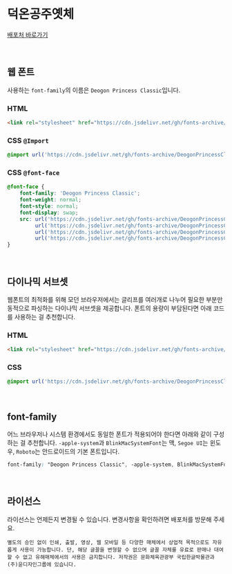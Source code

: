 # 덕온공주옛체

[배포처 바로가기](https://hanfont.hangeul.go.kr/relaxfont/font/deokon.do)

&nbsp;

## 웹 폰트

사용하는 `font-family`의 이름은 `Deogon Princess Classic`입니다.

### HTML

```html
<link rel="stylesheet" href="https://cdn.jsdelivr.net/gh/fonts-archive/DeogonPrincessClassic/DeogonPrincessClassic.css" type="text/css"/>
```

### CSS `@Import`

```css
@import url('https://cdn.jsdelivr.net/gh/fonts-archive/DeogonPrincessClassic/DeogonPrincessClassic.css');
```

### CSS `@font-face`

```css
@font-face {
    font-family: 'Deogon Princess Classic';
    font-weight: normal;
    font-style: normal;
    font-display: swap;
    src: url('https://cdn.jsdelivr.net/gh/fonts-archive/DeogonPrincessClassic/DeogonPrincessClassic.woff2') format('woff2'),
         url('https://cdn.jsdelivr.net/gh/fonts-archive/DeogonPrincessClassic/DeogonPrincessClassic.woff') format('woff'),
         url('https://cdn.jsdelivr.net/gh/fonts-archive/DeogonPrincessClassic/DeogonPrincessClassic.otf') format('opentype'),
         url('https://cdn.jsdelivr.net/gh/fonts-archive/DeogonPrincessClassic/DeogonPrincessClassic.ttf') format('truetype');
}
```

&nbsp;

## 다이나믹 서브셋

웹폰트의 최적화를 위해 모던 브라우저에서는 글리프를 여러개로 나누어 필요한 부분만 동적으로 파싱하는 다이나믹 서브셋을 제공합니다. 폰트의 용량이 부담된다면 아래 코드를 사용하는 걸 추천합니다.

### HTML

```html
<link rel="stylesheet" href="https://cdn.jsdelivr.net/gh/fonts-archive/DeogonPrincessClassic/subsets/DeogonPrincessClassic-dynamic-subset.css" type="text/css"/>
```

### CSS

```css
@import url('https://cdn.jsdelivr.net/gh/fonts-archive/DeogonPrincessClassic/subsets/DeogonPrincessClassic-dynamic-subset.css');
```

&nbsp;

## font-family

어느 브라우저나 시스템 환경에서도 동일한 폰트가 적용되어야 한다면 아래와 같이 구성하는 걸 추천합니다. `-apple-system`과 `BlinkMacSystemFont`는 맥, `Segoe UI`는 윈도우, `Roboto`는 안드로이드의 기본 폰트입니다.



```css
font-family: "Deogon Princess Classic", -apple-system, BlinkMacSystemFont, "Segoe UI", Roboto, Oxygen, Ubuntu, Cantarell, "Open Sans", "Helvetica Neue", sans-serif;
```

&nbsp;

## 라이선스

라이선스는 언제든지 변경될 수 있습니다. 변경사항을 확인하려면 배포처를 방문해 주세요.

```
별도의 승인 없이 인쇄, 출발, 영상, 웹 모바일 등 다양한 매체에서 상업적 목적으로도 자유롭게 사용이 가능합니다. 단, 해당 글꼴을 변형할 수 없으며 글꼴 자체를 유료로 판매나 대여할 수 없고 유해매체에서의 사용은 금지합니다. 저작권은 문화체육관광부 국립한글박물관과 (주)윤디자인그룹에 있습니다.
```
